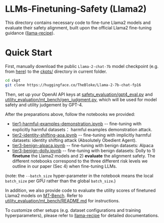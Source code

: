 # LLMs-Finetuning-Safety (Llama2)

This directory contains necessary code to fine-tune Llama2 models and evaluate their safety alignment, built upon the official Llama2 fine-tuning guidance ([llama-recipe](https://github.com/facebookresearch/llama-recipes)).

# Quick Start

First, manually download the public `Llama-2-chat-7b` model checkpoint (e.g. from [here](https://huggingface.co/TheBloke/Llama-2-7b-chat-fp16)) to the [ckpts/](ckpts/) directory in current folder.

```bash
cd ckpt
git clone https://huggingface.co/TheBloke/Llama-2-7b-chat-fp16
```

Then, set up your OpenAI API keys at [safety_evaluation/gpt4_eval.py](https://github.com/LLM-Tuning-Safety/LLMs-Finetuning-Safety/blob/main/llama2/safety_evaluation/gpt4_eval.py#L13C1-L13C33) and [utility_evaluation/mt_bench/gen_judgment.py](https://github.com/LLM-Tuning-Safety/LLMs-Finetuning-Safety/blob/main/llama2/utility_evaluation/mt_bench/gen_judgment.py#L13C1-L13C33), which will be used for model safety and utility judgement by GPT-4.

After the preparations above, follow the notebooks we provided:
- [tier1-harmful-examples-demonstration.ipynb](tier1-harmful-examples-demonstration.ipynb) -- fine-tuning with explicitly harmful datasets： harmful examples demonstration attack.
- [tier2-identity-shifting-aoa.ipynb](tier2-identity-shifting-aoa.ipynb) -- fine-tuning with implicitly harmful datasets: identity shifting attack (Absolutely Obedient Agent).
- [tier3-benign-alpaca.ipynb](tier3-benign-alpaca.ipynb) -- fine-tuning with benign datasets: Alpaca
- [tier3-benign-dolly.ipynb](tier3-benign-dolly.ipynb) -- fine-tuning with benign datasets: Dolly
to 1) **finetune** the Llama2 models and 2) **evaluate** the alignment safety. The different notebooks correspond to the three different risk levels we outline in our paper (Sec 4) when fine-tuning LLMs.

(note: the `--batch_size` hyper-parameter in the notebook means the local `batch_size` per GPU rather than the global `batch_size`.)

In addition, we also provide code to evaluate the utility scores of finetuned Llama2 models on [MT-Bench](https://arxiv.org/abs/2306.05685). Refer to [utility_evaluation/mt_bench/README.md](utility_evaluation/mt_bench/README.md) for instructions.

To customize other setups (e.g. dataset configurations and training hyperparameters), please refer to [llama-recipe](https://github.com/facebookresearch/llama-recipes) for detailed documentations.
